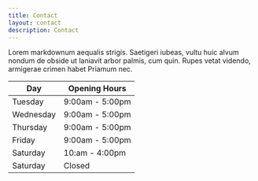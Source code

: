 ```yaml
---
title: Contact
layout: contact
description: Contact
---
```


Lorem markdownum aequalis strigis. Saetigeri iubeas, vultu huic alvum nondum de obside ut laniavit arbor palmis, cum quin. Rupes vetat videndo, armigerae crimen habet Priamum nec.

| Day       | Opening Hours   |
| --------- | --------------- |
| Tuesday   | 9:00am - 5:00pm |
| Wednesday | 9:00am - 5:00pm |
| Thursday  | 9:00am - 5:00pm |
| Friday    | 9:00am - 5:00pm |
| Saturday  | 10:am - 4:00pm  |
| Saturday  | Closed          |
